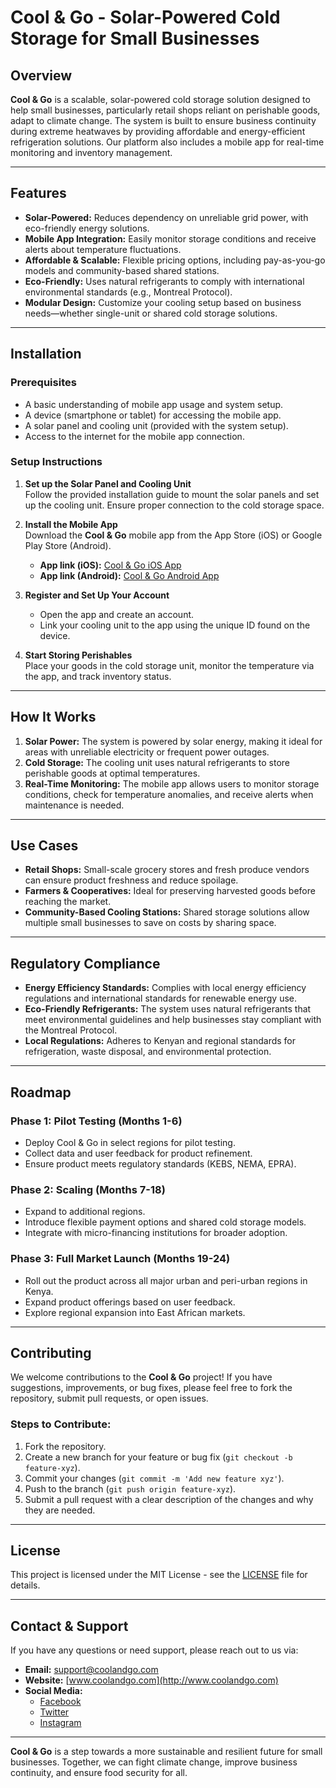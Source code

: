 # Cool & Go - Solar-Powered Cold Storage for Small Businesses

## Overview

**Cool & Go** is a scalable, solar-powered cold storage solution designed to help small businesses, particularly retail shops reliant on perishable goods, adapt to climate change. The system is built to ensure business continuity during extreme heatwaves by providing affordable and energy-efficient refrigeration solutions. Our platform also includes a mobile app for real-time monitoring and inventory management.

---

## Features

- **Solar-Powered:** Reduces dependency on unreliable grid power, with eco-friendly energy solutions.
- **Mobile App Integration:** Easily monitor storage conditions and receive alerts about temperature fluctuations.
- **Affordable & Scalable:** Flexible pricing options, including pay-as-you-go models and community-based shared stations.
- **Eco-Friendly:** Uses natural refrigerants to comply with international environmental standards (e.g., Montreal Protocol).
- **Modular Design:** Customize your cooling setup based on business needs—whether single-unit or shared cold storage solutions.

---

## Installation

### Prerequisites
- A basic understanding of mobile app usage and system setup.
- A device (smartphone or tablet) for accessing the mobile app.
- A solar panel and cooling unit (provided with the system setup).
- Access to the internet for the mobile app connection.

### Setup Instructions

1. **Set up the Solar Panel and Cooling Unit**  
   Follow the provided installation guide to mount the solar panels and set up the cooling unit. Ensure proper connection to the cold storage space.

2. **Install the Mobile App**  
   Download the **Cool & Go** mobile app from the App Store (iOS) or Google Play Store (Android).  
   - **App link (iOS):** [Cool & Go iOS App](#)
   - **App link (Android):** [Cool & Go Android App](#)

3. **Register and Set Up Your Account**  
   - Open the app and create an account.
   - Link your cooling unit to the app using the unique ID found on the device.

4. **Start Storing Perishables**  
   Place your goods in the cold storage unit, monitor the temperature via the app, and track inventory status.

---

## How It Works

1. **Solar Power:** The system is powered by solar energy, making it ideal for areas with unreliable electricity or frequent power outages.
2. **Cold Storage:** The cooling unit uses natural refrigerants to store perishable goods at optimal temperatures.
3. **Real-Time Monitoring:** The mobile app allows users to monitor storage conditions, check for temperature anomalies, and receive alerts when maintenance is needed.

---

## Use Cases

- **Retail Shops:** Small-scale grocery stores and fresh produce vendors can ensure product freshness and reduce spoilage.
- **Farmers & Cooperatives:** Ideal for preserving harvested goods before reaching the market.
- **Community-Based Cooling Stations:** Shared storage solutions allow multiple small businesses to save on costs by sharing space.

---

## Regulatory Compliance

- **Energy Efficiency Standards:** Complies with local energy efficiency regulations and international standards for renewable energy use.
- **Eco-Friendly Refrigerants:** The system uses natural refrigerants that meet environmental guidelines and help businesses stay compliant with the Montreal Protocol.
- **Local Regulations:** Adheres to Kenyan and regional standards for refrigeration, waste disposal, and environmental protection.

---

## Roadmap

### Phase 1: Pilot Testing (Months 1-6)
- Deploy Cool & Go in select regions for pilot testing.
- Collect data and user feedback for product refinement.
- Ensure product meets regulatory standards (KEBS, NEMA, EPRA).

### Phase 2: Scaling (Months 7-18)
- Expand to additional regions.
- Introduce flexible payment options and shared cold storage models.
- Integrate with micro-financing institutions for broader adoption.

### Phase 3: Full Market Launch (Months 19-24)
- Roll out the product across all major urban and peri-urban regions in Kenya.
- Expand product offerings based on user feedback.
- Explore regional expansion into East African markets.

---

## Contributing

We welcome contributions to the **Cool & Go** project! If you have suggestions, improvements, or bug fixes, please feel free to fork the repository, submit pull requests, or open issues.

### Steps to Contribute:
1. Fork the repository.
2. Create a new branch for your feature or bug fix (`git checkout -b feature-xyz`).
3. Commit your changes (`git commit -m 'Add new feature xyz'`).
4. Push to the branch (`git push origin feature-xyz`).
5. Submit a pull request with a clear description of the changes and why they are needed.

---

## License

This project is licensed under the MIT License - see the [LICENSE](LICENSE) file for details.

---

## Contact & Support

If you have any questions or need support, please reach out to us via:

- **Email:** support@coolandgo.com
- **Website:** [www.coolandgo.com](http://www.coolandgo.com)
- **Social Media:**
  - [Facebook](#)
  - [Twitter](#)
  - [Instagram](#)

---

**Cool & Go** is a step towards a more sustainable and resilient future for small businesses. Together, we can fight climate change, improve business continuity, and ensure food security for all.
